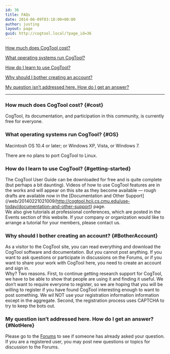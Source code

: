 ```yaml
---
id: 36
title: FAQs
date: 2014-06-09T03:18:00+00:00
author: justing
layout: page
guid: http://cogtool.local/?page_id=36
---
```

 

[How much does CogTool cost?](#cost)

[What operating systems run CogTool?](#OS)

[How do I learn to use CogTool?](#getting-started)

[Why should I bother creating an account?](#BotherAccount)

[My question isn&#8217;t addressed here. How do I get an answer?](#NotHere)

<hr class="wp-block-separator" />

### How much does CogTool cost? {#cost}

CogTool, its documentation, and participation in this community, is currently free for everyone.

### What operating systems run CogTool? {#OS}

Macintosh OS 10.4 or later; or Windows XP, Vista, or Windows 7.

There are no plans to port CogTool to Linux.

### How do I learn to use CogTool? {#getting-started}

The CogTool User Guide can be downloaded for free and is quite complete (but perhaps a bit daunting). Videos of how to use CogTool features are in the works and will appear on this site as they become available — rough drafts are available now in the \[Documentation and Other Support\](/web/20140221021009/http://cogtool.hcii.cs.cmu.edu/use-today/documentation-and-other-support) page.  
We also give tutorials at professional conferences, which are posted in the Events section of this website. If your company or organization would like to arrange a tutorial for your members, please contact us.

### Why should I bother creating an account? {#BotherAccount}

As a visitor to the CogTool site, you can read everything and download the CogTool software and documentation. But you cannot post anything. If you want to ask questions or participate in discussions on the Forums, or if you want to share your work with CogTool here, you need to create an account and sign in.  
Why? Two reasons. First, to continue getting research support for CogTool, we have to be able to show that people are using it and finding it useful. We don&#8217;t want to require everyone to register, so we are hoping that you will be willing to register if you have found CogTool interesting enough to want to post something. We wil NOT use your registration information information except in the aggregate. Second, the registration process uses CAPTCHA to try to keep the bots out.

### My question isn&#8217;t addressed here. How do I get an answer? {#NotHere}

Please go to the [Forums](http://forum.cogtool.org) to see if someone has already asked your question. If you are a registered user, you may post new questions or topics for discussion to the Forums.
